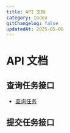 ```yaml
---
title: API 文档
category: Index
gitChangelog: false
updatedAt: 2025-05-08
---
```


# API 文档

## 查询任务接口

- [查询任务](query-api.md)

## 提交任务接口

